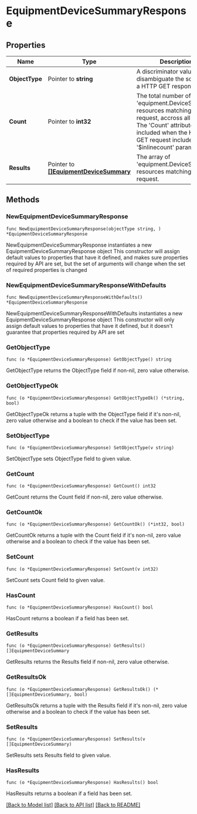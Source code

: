 # EquipmentDeviceSummaryResponse

## Properties

Name | Type | Description | Notes
------------ | ------------- | ------------- | -------------
**ObjectType** | Pointer to **string** | A discriminator value to disambiguate the schema of a HTTP GET response body. | 
**Count** | Pointer to **int32** | The total number of &#39;equipment.DeviceSummary&#39; resources matching the request, accross all pages. The &#39;Count&#39; attribute is included when the HTTP GET request includes the &#39;$inlinecount&#39; parameter. | [optional] 
**Results** | Pointer to [**[]EquipmentDeviceSummary**](equipment.DeviceSummary.md) | The array of &#39;equipment.DeviceSummary&#39; resources matching the request. | [optional] 

## Methods

### NewEquipmentDeviceSummaryResponse

`func NewEquipmentDeviceSummaryResponse(objectType string, ) *EquipmentDeviceSummaryResponse`

NewEquipmentDeviceSummaryResponse instantiates a new EquipmentDeviceSummaryResponse object
This constructor will assign default values to properties that have it defined,
and makes sure properties required by API are set, but the set of arguments
will change when the set of required properties is changed

### NewEquipmentDeviceSummaryResponseWithDefaults

`func NewEquipmentDeviceSummaryResponseWithDefaults() *EquipmentDeviceSummaryResponse`

NewEquipmentDeviceSummaryResponseWithDefaults instantiates a new EquipmentDeviceSummaryResponse object
This constructor will only assign default values to properties that have it defined,
but it doesn't guarantee that properties required by API are set

### GetObjectType

`func (o *EquipmentDeviceSummaryResponse) GetObjectType() string`

GetObjectType returns the ObjectType field if non-nil, zero value otherwise.

### GetObjectTypeOk

`func (o *EquipmentDeviceSummaryResponse) GetObjectTypeOk() (*string, bool)`

GetObjectTypeOk returns a tuple with the ObjectType field if it's non-nil, zero value otherwise
and a boolean to check if the value has been set.

### SetObjectType

`func (o *EquipmentDeviceSummaryResponse) SetObjectType(v string)`

SetObjectType sets ObjectType field to given value.


### GetCount

`func (o *EquipmentDeviceSummaryResponse) GetCount() int32`

GetCount returns the Count field if non-nil, zero value otherwise.

### GetCountOk

`func (o *EquipmentDeviceSummaryResponse) GetCountOk() (*int32, bool)`

GetCountOk returns a tuple with the Count field if it's non-nil, zero value otherwise
and a boolean to check if the value has been set.

### SetCount

`func (o *EquipmentDeviceSummaryResponse) SetCount(v int32)`

SetCount sets Count field to given value.

### HasCount

`func (o *EquipmentDeviceSummaryResponse) HasCount() bool`

HasCount returns a boolean if a field has been set.

### GetResults

`func (o *EquipmentDeviceSummaryResponse) GetResults() []EquipmentDeviceSummary`

GetResults returns the Results field if non-nil, zero value otherwise.

### GetResultsOk

`func (o *EquipmentDeviceSummaryResponse) GetResultsOk() (*[]EquipmentDeviceSummary, bool)`

GetResultsOk returns a tuple with the Results field if it's non-nil, zero value otherwise
and a boolean to check if the value has been set.

### SetResults

`func (o *EquipmentDeviceSummaryResponse) SetResults(v []EquipmentDeviceSummary)`

SetResults sets Results field to given value.

### HasResults

`func (o *EquipmentDeviceSummaryResponse) HasResults() bool`

HasResults returns a boolean if a field has been set.


[[Back to Model list]](../README.md#documentation-for-models) [[Back to API list]](../README.md#documentation-for-api-endpoints) [[Back to README]](../README.md)



